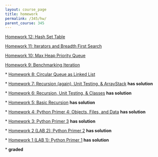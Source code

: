 ```yaml
---
layout: course_page
title: homework
permalink: /345/hw/
parent_course: 345
---
```


[Homework 12: Hash Set Table ](/345/hw12)

[Homework 11: Iterators and Breadth First Search ](/345/hw11)

[Homework 10: Max Heap Priority Queue](/345/hw10)

[Homework 9: Benchmarking Iteration](/345/hw9)

\*  [Homework 8: Circular Queue as Linked List](/345/hw8)

\*  [Homework 7: Recursion (again), Unit Testing, & ArrayStack](/345/hw7) **has solution** 

\*  [Homework 6: Recursion, Unit Testing, & Classes](/345/hw6) **has solution** 

\*  [Homework 5: Basic Recursion](/345/hw5) **has solution** 

\*  [Homework 4: Python Primer 4: Objects, Files, and Data](/345/hw4) **has solution** 

\*  [Homework 3: Python Primer 3](/345/hw3) **has solution** 

\*  [Homework 2 (LAB 2): Python Primer 2](/345/hw2) **has solution**

\*  [Homework 1 (LAB 1): Python Primer 1](/345/hw1/) **has solution**


\* **graded**
